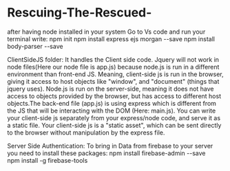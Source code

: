 # Rescuing-The-Rescued-

after having node installed in your system
Go to Vs code and run your terminal
write:
 npm init
 npm install  express ejs morgan --save
 npm install body-parser --save


ClientSideJS folder:
It handles the Client side code. Jquery will not work in node files(Here our node file is app.js) because node.js is run in a different environment than front-end JS. Meaning, client-side js is run in the browser, giving it access to host objects like "window", and "document" (things that jquery uses). Node.js is run on the server-side, meaning it does not have access to objects provided by the browser, but has access to different host objects.The back-end file (app.js) is using express which is different from the JS that will be interacting with the DOM (Here: main.js). You can write your client-side js separately from your express/node code, and serve it as a static file. Your client-side js is a "static asset", which can be sent directly to the browser without manipulation by the express file.

Server Side Authentication:
To bring in Data from firebase to your server you need to install these packages:
npm install firebase-admin --save   
npm install -g firebase-tools

	